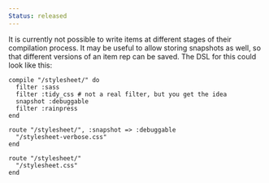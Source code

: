 ```yaml
--- 
Status: released
--- 
```


It is currently not possible to write items at different stages of their compilation process. It may be useful to allow storing snapshots as well, so that different versions of an item rep can be saved. The DSL for this could look like this:

	compile "/stylesheet/" do
	  filter :sass
	  filter :tidy_css # not a real filter, but you get the idea
	  snapshot :debuggable
	  filter :rainpress
	end

	route "/stylesheet/", :snapshot => :debuggable
	  "/stylesheet-verbose.css"
	end

	route "/stylesheet/"
	  "/stylesheet.css"
	end
